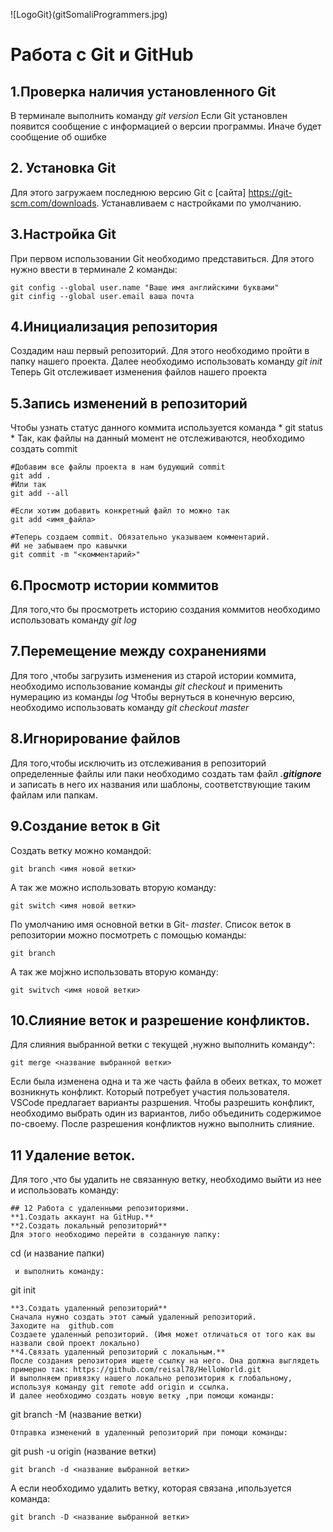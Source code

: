 ![LogoGit}(gitSomaliProgrammers.jpg)
# Работа с Git и GitHub
## 1.Проверка наличия установленного Git
В терминале выполнить команду *git version*
Если Git установлен появится сообщение с информацией о версии программы. Иначе будет сообщение об ошибке
## 2. Установка Git
Для этого загружаем последнюю версию Git c [сайта] https://git-scm.com/downloads. Устанавливаем с настройками по умолчанию.
## 3.Настройка Git 
При первом использовании Git необходимо представиться.
Для этого нужно ввести в терминале 2 команды:
```
git config --global user.name "Ваше имя английскими буквами"
git cinfig --global user.email ваша почта
```
## 4.Инициализация репозитория
Создадим наш первый репозиторий. Для этого необходимо пройти в папку нашего проекта.
Далее необходимо использовать команду *git init*
Теперь Git отслеживает изменения файлов нашего проекта
## 5.Запись изменений в репозиторий
Чтобы узнать статус данного коммита используется команда * git status *
Так, как файлы на данный момент не отслеживаются, необходимо создать commit
```
#Добавим все файлы проекта в нам будующий commit
git add .
#Или так
git add --all

#Если хотим добавить конкретный файл то можно так
git add <имя_файла> 

#Теперь создаем commit. Обязательно указываем комментарий.
#И не забываем про кавычки
git commit -m "<комментарий>"
```
## 6.Просмотр истории коммитов
Для того,что бы просмотреть историю создания коммитов необходимо использовать команду *git log*
## 7.Перемещение между сохранениями
Для того ,чтобы загрузить изменения из старой истории коммита, необходимо использование команды *git checkout* и применить нумерацию из команды *log*
Чтобы вернуться в конечную версию, необходимо использовать команду *git checkout master*
## 8.Игнорирование файлов
Для того,чтобы исключить из отслеживания в репозиторий определенные файлы или паки необходимо создать там файл ***.gitignore*** и записать в него их названия или шаблоны, соответствующие таким файлам или папкам.
## 9.Создание веток в Git
Создать ветку можно командой: 
```
git branch <имя новой ветки>
```
А так же можно использовать вторую команду:
```
git switch <имя новой ветки>
```
По умолчанию имя основной ветки в Git- *master*.
Список веток в репозитории можно посмотреть с помощью команды:
```
git branch
```
А так же моjжно использовать вторую команду:
```
git switvch <имя новой ветки>
```
## 10.Слияние веток и разрешение конфликтов.
Для слияния выбранной ветки с текущей ,нужно выполнить команду^:
```
git merge <название выбранной ветки>
```
Если была изменена одна и та же часть файла в обеих ветках, то может возникнуть конфликт. Который потребует участия пользователя. VSCode предлагает варианты разршения. Чтобы разрешить конфликт, необходимо выбрать один из вариантов, либо объединить содержимое по-своему.
После разрешения конфликтов нужно выполнить слияние.
## 11 Удаление веток.
Для того ,что бы удалить не связанную ветку, необходимо выйти из нее и использовать команду:
```
## 12 Работа с удаленными репозиториями.
**1.Создать аккаунт на GitHup.**
**2.Создать локальный репозиторий**
Для этого необходимо перейти в созданную папку:
```
cd (и название папки)
```
 и выполнить команду:
```
git init
```
**3.Создать удаленный репозиторий**
Сначала нужно создать этот самый удаленный репозиторий.
Заходите на  github.com
Создаете удаленный репозиторий. (Имя может отличаться от того как вы назвали свой проект локально)
**4.Связать удаленный репозиторий с локальным.**
После создания репозитория ищете ссылку на него. Она должна выглядеть примерно так: https://github.com/reisal78/HelloWorld.git
И выполняем привязку нашего локально репозитория к глобальному,
используя команду git remote add origin и ссылка.
И далее необходимо создать новую ветку ,при помощи команды:
```
git branch -M (название ветки)
```
Отправка изменений в удаленный репозиторий при помощи команды:
```
git push -u origin (название ветки)
```
git branch -d <название выбранной ветки>
```
А если необходимо удалить ветку, которая связана ,ипользуется команда:
```
git branch -D <название выбранной ветки>
```
